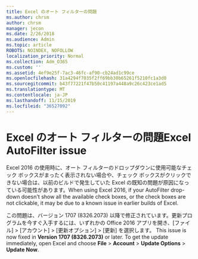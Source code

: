 ```yaml
---
title: Excel のオート フィルターの問題
ms.author: chrsm
author: chrsm
manager: jecon
ms.date: 2/26/2018
ms.audience: Admin
ms.topic: article
ROBOTS: NOINDEX, NOFOLLOW
localization_priority: Normal
ms.collection: Adm_O365
ms.custom: ''
ms.assetid: 4ef9e25f-7ac3-46fc-af90-cb24ad1c99ce
ms.openlocfilehash: 31a4294f7035f2ff69bb30b65261f5210fc1a3d0
ms.sourcegitcommit: b43f77221f47b50c41197a448a9c26c423ce1ad5
ms.translationtype: MT
ms.contentlocale: ja-JP
ms.lasthandoff: 11/15/2019
ms.locfileid: "36527092"
---
```

# <a name="excel-autofilter-issue"></a><span data-ttu-id="f27cc-102">Excel のオート フィルターの問題</span><span class="sxs-lookup"><span data-stu-id="f27cc-102">Excel AutoFilter issue</span></span>

<span data-ttu-id="f27cc-103">Excel 2016 の使用時に、オート フィルターのドロップダウンに使用可能なチェック ボックスがまったく表示されない場合や、チェック ボックスがクリックできない場合は、以前のビルドで発生していた Excel の既知の問題が原因になっている可能性があります。</span><span class="sxs-lookup"><span data-stu-id="f27cc-103">When using Excel 2016, if your AutoFilter drop-down doesn't show all the available check boxes, or the check boxes are not clickable, it may be due to a known issue in earlier builds of Excel.</span></span> 
  
<span data-ttu-id="f27cc-p101">この問題は、バージョン 1707 (8326.2073) 以降で修正されています。更新プログラムを今すぐ入手するには、いずれかの Office 2016 アプリを開き、[ファイル] > [アカウント] > [更新オプション] > [更新] を選択します。 </span><span class="sxs-lookup"><span data-stu-id="f27cc-p101">This issue is now fixed in **Version 1707 (8326.2073)** or later. To get the update immediately, open Excel and choose **File** \> **Account** \> **Update Options** \> **Update Now**.</span></span>
  

